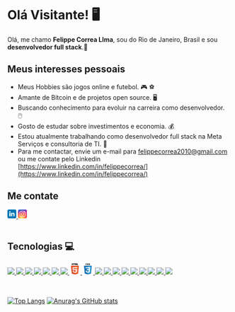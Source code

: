 <h1>Olá Visitante! 🖥️</h1>

Olá, me chamo **Felippe Correa LIma**, sou do Rio de Janeiro, Brasil e sou **desenvolvedor full stack**.:rocket: 

<h2>Meus interesses pessoais</h2>

  * Meus Hobbies são jogos online e futebol. 🎮 ⚽
  * Amante de Bitcoin e de projetos open source. 🖥️
  * Buscando conhecimento para evoluir na carreira como desenvolvedor. 🖱️
  * Gosto de estudar sobre investimentos e economia. 💰
  * Estou atualmente trabalhando como desenvolvedor full stack na Meta Serviços e consultoria de TI. 🚀
  * Para me contactar, envie um e-mail para [felippecorrea2010@gmail.com](felippecorrea2010@gmail.com) ou me contate pelo Linkedin [https://www.linkedin.com/in/felippecorrea/](https://www.linkedin.com/in/felippecorrea/)
  
  <h2>Me contate</h2>
  <div align="left">
  <span  >
    <a href="https://www.linkedin.com/in/felippecorrea/" >
      <img src="https://raw.githubusercontent.com/edent/SuperTinyIcons/bed6907f8e4f5cb5bb21299b9070f4d7c51098c0/images/svg/linkedin.svg" width="4%" />
    </a>
  </span>
  <span>
    <a href="https://www.instagram.com/felippe_correa_07/?hl=pt-br" >
      <img src="https://raw.githubusercontent.com/edent/SuperTinyIcons/bed6907f8e4f5cb5bb21299b9070f4d7c51098c0/images/svg/instagram.svg" width="4%"/>
      </a>
  </span>
    <br>
    <br>
    
 <div align="left">
   <h2 align="left"> Tecnologias 💻  </h2>
   <a href="https://developer.mozilla.org/pt-BR/docs/Web/JavaScript"> 
      <img src="https://upload.wikimedia.org/wikipedia/commons/thumb/9/99/Unofficial_JavaScript_logo_2.svg/480px-Unofficial_JavaScript_logo_2.svg.png" width="5%" />
   </a>
   <a href="https://pt-br.reactjs.org/" > 
      <img src="https://upload.wikimedia.org/wikipedia/commons/thumb/a/a7/React-icon.svg/1280px-React-icon.svg.png" width="6%" />
   </a>
   <a href="https://redux.js.org/"> 
      <img src="https://redux.js.org/img/redux-logo-landscape.png" width="9%" />
   </a>
   <a href="https://pt-br.reactjs.org/docs/hooks-intro.html"> 
      <img src="https://miro.medium.com/max/992/1*vNxRoIvGAIXuArDaSRYjLw.png" width="9%" />
   </a>
   <a href="https://reactrouter.com/"> 
      <img src="https://blog.karenying.com/static/b17f2b049068979741a79588250ad8cb/nav-bar-with-dot.png" width="9%" />
   </a>
   <a href="https://jestjs.io/"> 
      <img src="https://seeklogo.com/images/J/jest-logo-F9901EBBF7-seeklogo.com.png" width="4%" />
   </a>
   <a href="https://testing-library.com/docs/react-testing-library/intro"> 
      <img src="https://smartgermz.com/static/media/react-testing-library.79395fc5.png" width="5%" />
   </a>
   <a href="https://developer.mozilla.org/pt-BR/docs/Web/HTML"> 
      <img src="https://raw.githubusercontent.com/github/explore/80688e429a7d4ef2fca1e82350fe8e3517d3494d/topics/html/html.png" width="5%" />
   </a>
   <a href="https://developer.mozilla.org/pt-BR/docs/Web/CSS"> 
      <img src="https://raw.githubusercontent.com/github/explore/80688e429a7d4ef2fca1e82350fe8e3517d3494d/topics/css/css.png" width="5%" />
   </a>
   <a href="https://git-scm.com/"> 
      <img src="https://git-scm.com/images/logos/downloads/Git-Icon-1788C.png" width="5%" />
   </a>
   <a href="https://getbootstrap.com/"> 
      <img src="https://upload.wikimedia.org/wikipedia/commons/thumb/b/b2/Bootstrap_logo.svg/2560px-Bootstrap_logo.svg.png" width="5%" />
   </a>
   <a href="https://nodejs.org/en/"> 
      <img src="https://raw.githubusercontent.com/get-icon/geticon/master/icons/nodejs-icon.svg" width="5%" />
   </a>
   <a href="https://vuejs.org/"> 
      <img src="https://raw.githubusercontent.com/get-icon/geticon/master/icons/vue.svg" width="5%" />
   </a>
   <a href="https://dev.mysql.com/"> 
      <img src="https://raw.githubusercontent.com/get-icon/geticon/master/icons/mysql.svg" width="5%" />
   </a>
   <a href="https://www.mongodb.com/"> 
      <img src="https://raw.githubusercontent.com/get-icon/geticon/master/icons/mongodb-icon.svg" width="2%" />
   </a>
   <a href="https://www.postgresql.org/"> 
      <img src="https://raw.githubusercontent.com/get-icon/geticon/master/icons/postgresql.svg" width="5%" />
   </a>
   <a href="https://www.docker.com/"> 
      <img src="https://raw.githubusercontent.com/get-icon/geticon/master/icons/docker-icon.svg" width="5%" />
   </a>
   <a href="https://expressjs.com/"> 
      <img src="https://raw.githubusercontent.com/get-icon/geticon/master/icons/express.svg" width="5%" />
   </a>
 </div>

  <br><br>
    [![Top Langs](https://github-readme-stats.vercel.app/api/top-langs/?username=Felippe017&layout=compact&)](https://github.com/anuraghazra/github-readme-stats)
  [![Anurag's GitHub stats](https://github-readme-stats.vercel.app/api?username=Felippe017&count_private=true&show_icons=true&layout=compact)](https://github.com/anuraghazra/github-readme-stats)
<!--
**Felippe017/Felippe017** is a ✨ _special_ ✨ repository because its `README.md` (this file) appears on your GitHub profile.

Here are some ideas to get you started:

- 🔭 I’m currently working on ...
- 🌱 I’m currently learning ...
- 👯 I’m looking to collaborate on ...
- 🤔 I’m looking for help with ...
- 💬 Ask me about ...
- 📫 How to reach me: ...
- 😄 Pronouns: ...
- ⚡ Fun fact: ...
-->
